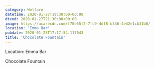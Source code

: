```yaml
---
category: Welfare
datetime: 2020-01-27T19:30:00+00:00
dtend: 2020-01-27T21:30:00+00:00
image: https://ucarecdn.com/f70e55f2-7fc9-4df8-b536-4e42e1cb31b0/
location: 'Emma Bar'
pubdate: 2020-01-25T17:17:54.117043
title: 'Chocolate Fountain'
---
```

Location: Emma Bar

Chocolate Fountain